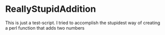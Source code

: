 # ReallyStupidAddition
This is just a test-script. I tried to accomplish the stupidest way of creating a perl function that adds two numbers
